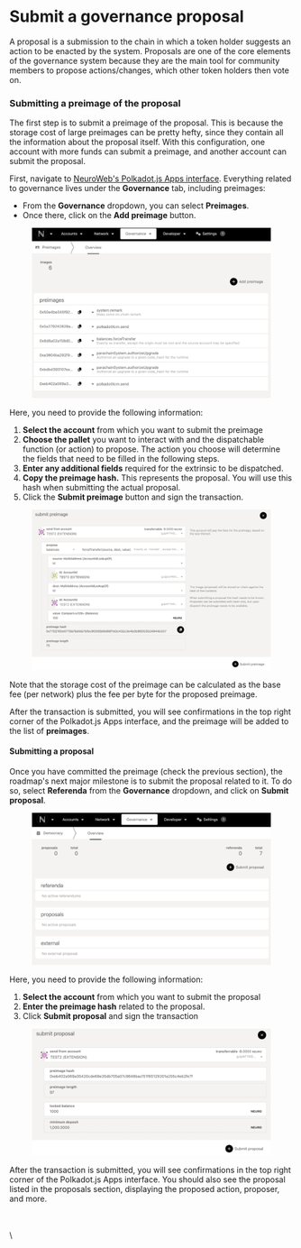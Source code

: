 # Submit a governance proposal

A proposal is a submission to the chain in which a token holder suggests an action to be enacted by the system. Proposals are one of the core elements of the governance system because they are the main tool for community members to propose actions/changes, which other token holders then vote on.

### Submitting a preimage of the proposal&#x20;

The first step is to submit a preimage of the proposal. This is because the storage cost of large preimages can be pretty hefty, since they contain all the information about the proposal itself. With this configuration, one account with more funds can submit a preimage, and another account can submit the proposal.

First, navigate to [NeuroWeb's Polkadot.js Apps interface](https://polkadot.js.org/apps/?rpc=wss%3A%2F%2Fparachain-rpc.origin-trail.network#/preimages). Everything related to governance lives under the **Governance** tab, including preimages:

* From the **Governance** dropdown, you can select **Preimages**.&#x20;
* Once there, click on the **Add preimage** button.

<figure><img src="../.gitbook/assets/Screenshot 2024-04-01 at 17.24.04.png" alt=""><figcaption></figcaption></figure>

Here, you need to provide the following information:

1. **Select the account** from which you want to submit the preimage
2. **Choose the pallet** you want to interact with and the dispatchable function (or action) to propose. The action you choose will determine the fields that need to be filled in the following steps.
3. **Enter any additional fields** required for the extrinsic to be dispatched.&#x20;
4. **Copy the preimage hash.** This represents the proposal. You will use this hash when submitting the actual proposal.
5. Click the **Submit preimage** button and sign the transaction.

<figure><img src="../.gitbook/assets/Screenshot 2024-04-01 at 17.23.52.png" alt=""><figcaption></figcaption></figure>

Note that the storage cost of the preimage can be calculated as the base fee (per network) plus the fee per byte for the proposed preimage.

After the transaction is submitted, you will see confirmations in the top right corner of the Polkadot.js Apps interface, and the preimage will be added to the list of **preimages**.

#### Submitting a proposal <a href="#submitting-a-proposal-v2" id="submitting-a-proposal-v2"></a>

Once you have committed the preimage (check the previous section), the roadmap's next major milestone is to submit the proposal related to it. To do so, select **Referenda** from the **Governance** dropdown, and click on **Submit proposal**.

<figure><img src="../.gitbook/assets/Screenshot 2024-04-01 at 17.24.33.png" alt=""><figcaption></figcaption></figure>

Here, you need to provide the following information:

1. **Select the account** from which you want to submit the proposal
2. **Enter the preimage hash** related to the proposal.
3. Click **Submit proposal** and sign the transaction

<figure><img src="../.gitbook/assets/Screenshot 2024-04-01 at 17.24.27.png" alt=""><figcaption></figcaption></figure>

After the transaction is submitted, you will see confirmations in the top right corner of the Polkadot.js Apps interface. You should also see the proposal listed in the proposals section, displaying the proposed action, proposer, and more.

\
\
\
